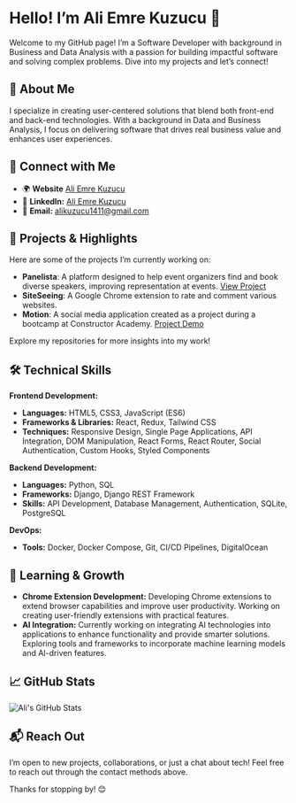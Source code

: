 # Hello! I’m Ali Emre Kuzucu 👋

Welcome to my GitHub page! I’m a Software Developer with background in Business and Data Analysis with a passion for building impactful software and solving complex problems. Dive into my projects and let’s connect!

## 🌟 About Me

I specialize in creating user-centered solutions that blend both front-end and back-end technologies. With a background in Data and Business Analysis, I focus on delivering software that drives real business value and enhances user experiences.

## 🔗 Connect with Me

- 🌍 **Website** [Ali Emre Kuzucu](https://alikuzucu.github.io/alikuzucu/)
- 💼 **LinkedIn:** [Ali Emre Kuzucu](https://www.linkedin.com/in/your-profile)
- 📧 **Email:** [alikuzucu1411@gmail.com](mailto:alikuzucu1411@gmail.com)

## 💼 Projects & Highlights

Here are some of the projects I’m currently working on:

- **Panelista**: A platform designed to help event organizers find and book diverse speakers, improving representation at events. [View Project](https://panelista.propulsion-learn.ch/)
- **SiteSeeing**: A Google Chrome extension to rate and comment various websites.
- **Motion**: A social media application created as a project during a bootcamp at Constructor Academy. [Project Demo](https://alikuzucu.github.io/Motion/)

Explore my repositories for more insights into my work!

## 🛠️ Technical Skills

**Frontend Development:**
- **Languages:** HTML5, CSS3, JavaScript (ES6)
- **Frameworks & Libraries:** React, Redux, Tailwind CSS
- **Techniques:** Responsive Design, Single Page Applications, API Integration, DOM Manipulation, React Forms, React Router, Social Authentication, Custom Hooks, Styled Components

**Backend Development:**
- **Languages:** Python, SQL
- **Frameworks:** Django, Django REST Framework
- **Skills:** API Development, Database Management, Authentication, SQLite, PostgreSQL

**DevOps:**
- **Tools:** Docker, Docker Compose, Git, CI/CD Pipelines, DigitalOcean

## 🚀 Learning & Growth

- **Chrome Extension Development:** Developing Chrome extensions to extend browser capabilities and improve user productivity. Working on creating user-friendly extensions with practical features.
- **AI Integration:** Currently working on integrating AI technologies into applications to enhance functionality and provide smarter solutions. Exploring tools and frameworks to incorporate machine learning models and AI-driven features.

## 📈 GitHub Stats

![Ali's GitHub Stats](https://github-readme-stats.vercel.app/api?username=alikuzucu&show_icons=true&hide_title=true&hide_border=true)

## 📬 Reach Out

I’m open to new projects, collaborations, or just a chat about tech! Feel free to reach out through the contact methods above.

Thanks for stopping by! 😊
